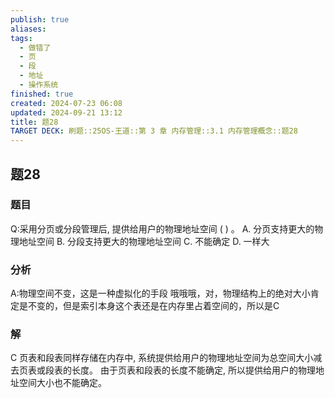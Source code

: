 ```yaml
---
publish: true
aliases: 
tags:
  - 做错了
  - 页
  - 段
  - 地址
  - 操作系统
finished: true
created: 2024-07-23 06:08
updated: 2024-09-21 13:12
title: 题28
TARGET DECK: 刷题::25OS-王道::第 3 章 内存管理::3.1 内存管理概念::题28
---
```

## 题28
### 题目
Q:采用分页或分段管理后, 提供给用户的物理地址空间 ( ) 。
A. 分页支持更大的物理地址空间
B. 分段支持更大的物理地址空间
C. 不能确定
D. 一样大
### 分析
A:物理空间不变，这是一种虚拟化的手段
哦哦哦，对，物理结构上的绝对大小肯定是不变的，但是索引本身这个表还是在内存里占着空间的，所以是C
### 解
C
页表和段表同样存储在内存中, 系统提供给用户的物理地址空间为总空间大小减去页表或段表的长度。
由于页表和段表的长度不能确定, 所以提供给用户的物理地址空间大小也不能确定。
<!--ID: 1724147519841-->
